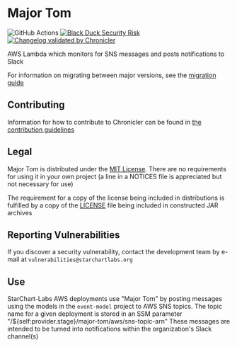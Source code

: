 # Major Tom

![GitHub Actions](https://github.com/StarChart-Labs/major-tom/workflows/Java%20CI/badge.svg?branch=master) [![Black Duck Security Risk](https://copilot.blackducksoftware.com/github/repos/StarChart-Labs/major-tom/branches/master/badge-risk.svg)](https://copilot.blackducksoftware.com/github/repos/StarChart-Labs/major-tom/branches/master) [![Changelog validated by Chronicler](https://chronicler.starchartlabs.org/images/changelog-chronicler-success.png)](https://chronicler.starchartlabs.org/) 

AWS Lambda which monitors for SNS messages and posts notifications to Slack

For information on migrating between major versions, see the [migration guide](./docs/MIGRATION.md)

## Contributing

Information for how to contribute to Chronicler can be found in [the contribution guidelines](./docs/CONTRIBUTING.md)

## Legal

Major Tom is distributed under the [MIT License](https://opensource.org/licenses/MIT). There are no requirements for using it in your own project (a line in a NOTICES file is appreciated but not necessary for use)

The requirement for a copy of the license being included in distributions is fulfilled by a copy of the [LICENSE](./LICENSE) file being included in constructed JAR archives

## Reporting Vulnerabilities

If you discover a security vulnerability, contact the development team by e-mail at `vulnerabilities@starchartlabs.org`

## Use

StarChart-Labs AWS deployments use "Major Tom" by posting messages using the models in the `event-model` project to AWS SNS topics. The topic name for a given deployment is stored in an SSM parameter "/${self:provider.stage}/major-tom/aws/sns-topic-arn"
These messages are intended to be turned into notifications within the organization's Slack channel(s)

